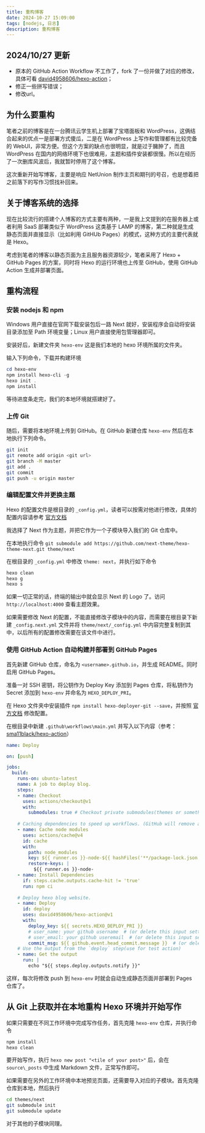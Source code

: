 ```yaml
---
title: 重构博客
date: 2024-10-27 15:09:00
tags: [nodejs, 日志]
description: 重构博客
---
```


## 2024/10/27 更新

- 原本的 GitHub Action Workflow 不工作了，fork 了一份并做了对应的修改，具体可看 [david4958606/hexo-action](https://github.com/david4958606/hexo-action)；
- 修正一些拼写错误；
- 修改url。

## 为什么要重构

笔者之前的博客是在一台腾讯云学生机上部署了宝塔面板和 WordPress，这俩结合起来的优点一是部署方式傻瓜，二是在 WordPress 上写作和管理都有比较完备的 WebUI，非常方便。但这个方案的缺点也很明显，就是过于臃肿了，而且 WordPress 在国内的网络环境下也很难用，主题和插件安装都很慢。所以在经历了一次删库风波后，我就暂时停用了这个博客。

这次重新开始写博客，主要是响应 NetUnion 制作主页和期刊的号召，也是想着把之前落下的写作习惯找补回来。

## 关于博客系统的选择

现在比较流行的搭建个人博客的方式主要有两种，一是我上文提到的在服务器上或者利用 SaaS 部署类似于 WordPress 这类基于 LAMP 的博客，第二种就是生成静态页面并直接显示（比如利用 GitHUb Pages）的模式，这种方式的主要代表就是 Hexo。

考虑到笔者的博客以静态页面为主且服务器资源较少，笔者采用了 Hexo + GitHub Pages 的方案，同时将 Hexo 的运行环境也上传至 GitHub，使用 GitHub Action 生成并部署页面。

## 重构流程

### 安装 nodejs 和 npm

Windows 用户直接在官网下载安装包后一路 Next 就好，安装程序会自动将安装目录添加至 Path 环境变量；Linux 用户直接使用包管理器即可。

安装好后，新建文件夹 `hexo-env` 这是我们本地的 hexo 环境所属的文件夹。

输入下列命令，下载并构建环境

```powershell
cd hexo-env
npm install hexo-cli -g
hexo init .
npm install
```

等待进度条走完，我们的本地环境就搭建好了。

### 上传 Git

随后，需要将本地环境上传到 GitHub。在 GitHub 新建仓库 `hexo-env` 然后在本地执行下列命令。

```bash
git init
git remote add origin <git url>
git branch -M master
git add .
git commit
git push -u origin master
```

### 编辑配置文件并更换主题

Hexo 的配置文件是根目录的 `_config.yml`，读者可以按需对他进行修改，具体的配置内容请参考 [官方文档](https://hexo.io/zh-cn/docs/configuration)

我选择了 Next 作为主题，并把它作为一个子模块导入我们的 Git 仓库中。

在本地执行命令 `git submodule add https://github.com/next-theme/hexo-theme-next.git theme/next`

在根目录的 `_config.yml` 中修改 `theme: next`，并执行如下命令

```bash
hexo clean
hexo g
hexo s
```

如果一切正常的话，终端的输出中就会显示 Next 的 Logo 了。访问 `http://localhost:4000` 查看主题效果。

如果需要修改 Next 的配置，不能直接修改子模块中的内容，而需要在根目录下新建 `_config.next.yml` 文件并将 `theme/next/_config.yml` 中内容完整复制到其中，以后所有的配置修改需要在该文件中进行。

### 使用 GitHub Action 自动构建并部署到 GitHub Pages

首先新建 GitHub 仓库，命名为 `<username>.github.io`，并生成 README。同时启用 GitHub Pages。

准备一对 SSH 密钥，将公钥作为 Deploy Key 添加到 Pages 仓库，将私钥作为 Secret 添加到 `hexo-env` 并命名为 `HEXO_DEPLOY_PRI`。

在 Hexo 文件夹中安装插件 `npm install hexo-deployer-git --save`，并按照 [官方文档](https://hexo.io/zh-cn/docs/one-command-deployment.html#Git) 修改配置。

在根目录中新建 `.github\workflows\main.yml` 并写入以下内容（参考：[sma11black/hexo-action](https://github.com/sma11black/hexo-action)）

```yaml
name: Deploy

on: [push]

jobs:
  build:
    runs-on: ubuntu-latest
    name: A job to deploy blog.
    steps:
    - name: Checkout
      uses: actions/checkout@v1
      with:
        submodules: true # Checkout private submodules(themes or something else).
    
    # Caching dependencies to speed up workflows. (GitHub will remove any cache entries that have not been accessed in over 7 days.)
    - name: Cache node modules
      uses: actions/cache@v4
      id: cache
      with:
        path: node_modules
        key: ${{ runner.os }}-node-${{ hashFiles('**/package-lock.json') }}
        restore-keys: |
          ${{ runner.os }}-node-
    - name: Install Dependencies
      if: steps.cache.outputs.cache-hit != 'true'
      run: npm ci
    
    # Deploy hexo blog website.
    - name: Deploy
      id: deploy
      uses: david4958606/hexo-action@v1
      with:
        deploy_key: ${{ secrets.HEXO_DEPLOY_PRI }}
        # user_name: your github username  # (or delete this input setting to use bot account)
        # user_email: your github useremail  # (or delete this input setting to use bot account)
        commit_msg: ${{ github.event.head_commit.message }}  # (or delete this input setting to use hexo default settings)
    # Use the output from the `deploy` step(use for test action)
    - name: Get the output
      run: |
        echo "${{ steps.deploy.outputs.notify }}"
```

这样，每次将修改 push 到 `hexo-env` 时就会自动生成静态页面并部署到 Pages 仓库了。

## 从 Git 上获取并在本地重构 Hexo 环境并开始写作

如果只需要在不同工作环境中完成写作任务，首先克隆 `hexo-env` 仓库，并执行命令

```bash
npm install
hexo clean
```

要开始写作，执行 `hexo new post "<tile of your post>"` 后，会在 `source\_posts` 中生成 Markdown 文件，正常写作即可。

如果需要在另外的工作环境中本地预览页面，还需要导入对应的子模块。首先克隆仓库到本地，然后执行

```bash
cd themes/next
git submodule init
git submodule update
```

对于其他的子模块同理。
